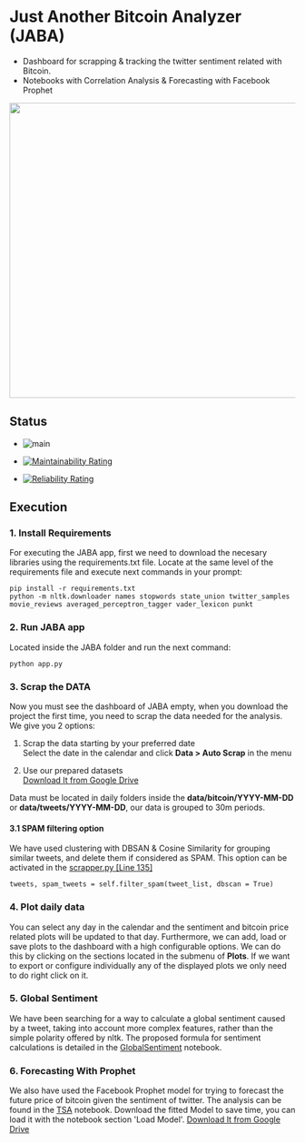 # Just Another Bitcoin Analyzer (JABA)

* Dashboard for scrapping & tracking the twitter sentiment related with Bitcoin.
* Notebooks with Correlation Analysis & Forecasting with Facebook Prophet

<p align="center">
  <img width="930" height="520" src="https://miro.medium.com/max/700/1*H8m57TR-ib_MQxhy6-2OcQ.png">
</p>

## Status

* ![main](https://github.com/futotta-risu/JABA/actions/workflows/build.yml/badge.svg) 

* [![Maintainability Rating](https://sonarcloud.io/api/project_badges/measure?project=futotta-risu_JABA&metric=sqale_rating)](https://sonarcloud.io/dashboard?id=futotta-risu_JABA)
* [![Reliability Rating](https://sonarcloud.io/api/project_badges/measure?project=futotta-risu_JABA&metric=reliability_rating)](https://sonarcloud.io/dashboard?id=futotta-risu_JABA)


## Execution

### 1. Install Requirements 
For executing the JABA app, first we need to download the necesary libraries using the requirements.txt file. Locate at the same level of the requirements file and execute next commands in your prompt:

    pip install -r requirements.txt
    python -m nltk.downloader names stopwords state_union twitter_samples movie_reviews averaged_perceptron_tagger vader_lexicon punkt

### 2. Run JABA app
Located inside the JABA folder and run the next command:

    python app.py
    
### 3. Scrap the DATA
Now you must see the dashboard of JABA empty, when you download the project the first time, you need to scrap the data needed for the analysis.
We give you 2 options:
1. Scrap the data starting by your preferred date\
    Select the date in the calendar and click **Data > Auto Scrap** in the menu

2. Use our prepared datasets\
    [Download It from Google Drive](https://drive.google.com/file/d/10Opisqx0QSxMW8jhUqEewXOEzMk9_sNK/view?usp=sharing)

Data must be located in daily folders inside the **data/bitcoin/YYYY-MM-DD** or **data/tweets/YYYY-MM-DD**, our data is grouped to 30m periods.

#### 3.1 SPAM filtering option
We have used clustering with DBSAN & Cosine Similarity for grouping similar tweets, and delete them if considered as SPAM.
This option can be activated in the [scrapper.py [Line 135]](https://github.com/futotta-risu/JABA/blob/main/JABA/service/scrapper/scrapper.py)
    
    tweets, spam_tweets = self.filter_spam(tweet_list, dbscan = True)

### 4. Plot daily data
You can select any day in the calendar and the sentiment and bitcoin price related plots will be updated to that day.
Furthermore, we can add, load or save plots to the dashboard with a high configurable options.
We can do this by clicking on the sections located in the submenu of **Plots**.
If we want to export or configure individually any of the displayed plots we only need to do right click on it.

### 5. Global Sentiment
We have been searching for a way to calculate a global sentiment caused by a tweet, taking into account more complex features, rather than the simple polarity offered by nltk.
The proposed formula for sentiment calculations is detailed in the [GlobalSentiment](https://github.com/futotta-risu/JABA/blob/main/GlobalSentiment.ipynb) notebook.

### 6. Forecasting With Prophet
We also have used the Facebook Prophet model for trying to forecast the future price of bitcoin given the sentiment of twitter. The analysis can be found in the [TSA](https://github.com/futotta-risu/JABA/blob/main/TSA.ipynb) notebook.
Download the fitted Model to save time, you can load it with the notebook section 'Load Model'. [Download It from Google Drive](https://drive.google.com/file/d/1RMDXy2svQ73nDvJdl2nKe5ghZD_7dnJl/view?usp=sharing)

